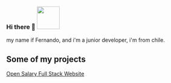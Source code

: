 ### Hi there 👋  <img src="https://veekun.com/dex/media/pokemon/global-link/202.png" height="60px" >
my name if Fernando, and i'm a junior developer, i'm from chile.

<!--
**fcastillor90/fcastillor90** is a ✨ _special_ ✨ repository because its `README.md` (this file) appears on your GitHub profile.

Here are some ideas to get you started:

- 🔭 I’m currently working on ...
- 🌱 I’m currently learning ...
- 👯 I’m looking to collaborate on ...
- 🤔 I’m looking for help with ...
- 💬 Ask me about ...
- 📫 How to reach me: ...
- 😄 Pronouns: ...
- ⚡ Fun fact: ...
-->


<h2>Some of my projects </h2>

<p><a href="https://opentech-qwb4a95zm-fernando-castillos-projects.vercel.app/">Open Salary Full Stack Website </p>
